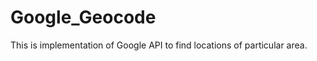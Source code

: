 Google_Geocode
==============
This is implementation of Google API to find locations of particular area. 
